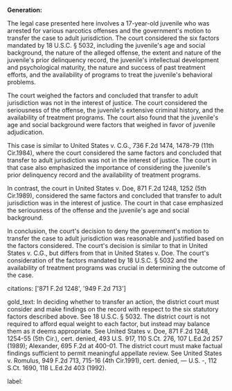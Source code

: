 **Generation:**

 <answer>

The legal case presented here involves a 17-year-old juvenile who was arrested for various narcotics offenses and the government's motion to transfer the case to adult jurisdiction. The court considered the six factors mandated by 18 U.S.C. § 5032, including the juvenile's age and social background, the nature of the alleged offense, the extent and nature of the juvenile's prior delinquency record, the juvenile's intellectual development and psychological maturity, the nature and success of past treatment efforts, and the availability of programs to treat the juvenile's behavioral problems.

The court weighed the factors and concluded that transfer to adult jurisdiction was not in the interest of justice. The court considered the seriousness of the offense, the juvenile's extensive criminal history, and the availability of treatment programs. The court also found that the juvenile's age and social background were factors that weighed in favor of juvenile adjudication.

This case is similar to United States v. C.G., 736 F.2d 1474, 1478-79 (11th Cir.1984), where the court considered the same factors and concluded that transfer to adult jurisdiction was not in the interest of justice. The court in that case also emphasized the importance of considering the juvenile's prior delinquency record and the availability of treatment programs.

In contrast, the court in United States v. Doe, 871 F.2d 1248, 1252 (5th Cir.1989), considered the same factors and concluded that transfer to adult jurisdiction was in the interest of justice. The court in that case emphasized the seriousness of the offense and the juvenile's age and social background.

In conclusion, the court's decision to deny the government's motion to transfer the case to adult jurisdiction was reasonable and justified based on the factors considered. The court's decision is similar to that in United States v. C.G., but differs from that in United States v. Doe. The court's consideration of the factors mandated by 18 U.S.C. § 5032 and the availability of treatment programs was crucial in determining the outcome of the case.



citations: ['871 F.2d 1248', '949 F.2d 713']

gold_text: In deciding whether to transfer an action, the district court must consider and make findings on the record with respect to the six statutory factors described above. See 18 U.S.C. § 5032. The district court is not required to afford equal weight to each factor, but instead may balance them as it deems appropriate. See United States v. Doe, 871 F.2d 1248, 1254-55 (5th Cir.), cert. denied, 493 U.S. 917, 110 S.Ct. 276, 107 L.Ed.2d 257 (1989); Alexander, 695 F.2d at 400-01. The district court must make factual findings sufficient to permit meaningful appellate review. See United States v. Romulus, 949 F.2d 713, 715-16 (4th Cir.1991), cert. denied, — U.S. -, 112 S.Ct. 1690, 118 L.Ed.2d 403 (1992).

label: 
